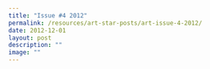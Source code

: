 ```yaml
---
title: "Issue #4 2012"
permalink: /resources/art-star-posts/art-issue-4-2012/
date: 2012-12-01
layout: post
description: ""
image: ""
---
```

